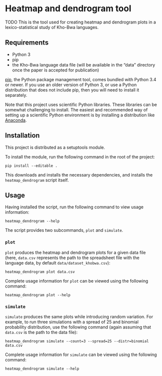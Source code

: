 # Heatmap and dendrogram tool

TODO This is the tool used for creating heatmap and dendrogram plots in a
lexico-statistical study of Kho-Bwa languages.

## Requirements

-   Python 3
-   pip
-   the Kho-Bwa language data file (will be available in the “data” directory once the paper is accepted for publication)

[pip][], the Python package management tool, comes bundled with Python 3.4 or
newer. If you use an older version of Python 3, or use a Python distribution
that does not include pip, then you will need to install it separately.

Note that this project uses scientific Python libraries. These libraries can be
somewhat challenging to install. The easiest and recommended way of setting up a
scientific Python environment is by installing a distribution like [Anaconda][].

[pip]: https://pip.pypa.io/en/stable/
[Anaconda]: https://docs.continuum.io/anaconda/install.html

## Installation

This project is distributed as a setuptools module.

To install the module, run the following command in the root of the project:

    pip install --editable .

This downloads and installs the necessary dependencies, and installs the
`heatmap_dendrogram` script itself.

## Usage

Having installed the script, run the following command to view usage
information:

    heatmap_dendrogram --help

The script provides two subcommands, `plot` and `simulate`.

### `plot`

`plot` produces the heatmap and dendrogram plots for a given data file (here,
`data.csv` represents the path to the spreadsheet file with the language data, by default `data/dataset_khobwa.csv`):

    heatmap_dendrogram plot data.csv

Complete usage information for `plot` can be viewed using the following command:

    heatmap_dendrogram plot --help

### `simulate`

`simulate` produces the same plots while introducing random variation. For
example, to run three simulations with a spread of 25 and binomial probability
distribution, use the following command (again assuming that `data.csv` is the
path to the data file):

    heatmap_dendrogram simulate --count=3 --spread=25 --distr=binomial data.csv

Complete usage information for `simulate` can be viewed using the following
command:

    heatmap_dendrogram simulate --help
